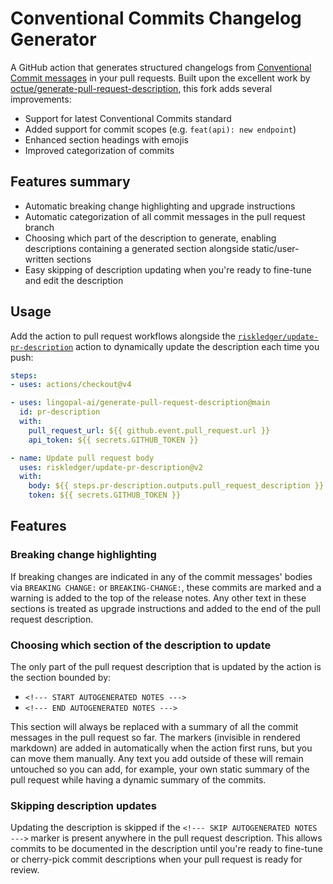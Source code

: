 # Conventional Commits Changelog Generator

A GitHub action that generates structured changelogs from [Conventional Commit messages](https://www.conventionalcommits.org/en/v1.0.0/) in your pull requests. Built upon the excellent work by [octue/generate-pull-request-description](https://github.com/octue/generate-pull-request-description), this fork adds several improvements:

- Support for latest Conventional Commits standard
- Added support for commit scopes (e.g. `feat(api): new endpoint`)
- Enhanced section headings with emojis
- Improved categorization of commits

## Features summary

- Automatic breaking change highlighting and upgrade instructions
- Automatic categorization of all commit messages in the pull request branch
- Choosing which part of the description to generate, enabling descriptions containing a generated section alongside
  static/user-written sections
- Easy skipping of description updating when you're ready to fine-tune and edit the description

## Usage

Add the action to pull request workflows alongside the
[`riskledger/update-pr-description`](https://github.com/riskledger/update-pr-description) action to dynamically update
the description each time you push:

```yaml
steps:
- uses: actions/checkout@v4

- uses: lingopal-ai/generate-pull-request-description@main
  id: pr-description
  with:
    pull_request_url: ${{ github.event.pull_request.url }}
    api_token: ${{ secrets.GITHUB_TOKEN }}

- name: Update pull request body
  uses: riskledger/update-pr-description@v2
  with:
    body: ${{ steps.pr-description.outputs.pull_request_description }}
    token: ${{ secrets.GITHUB_TOKEN }}
```

## Features

### Breaking change highlighting

If breaking changes are indicated in any of the commit messages' bodies via `BREAKING CHANGE:` or `BREAKING-CHANGE:`,
these commits are marked and a warning is added to the top of the release notes. Any other text in these sections is
treated as upgrade instructions and added to the end of the pull request description.

### Choosing which section of the description to update

The only part of the pull request description that is updated by the action is the section bounded by:

- `<!--- START AUTOGENERATED NOTES --->`
- `<!--- END AUTOGENERATED NOTES --->`

This section will always be replaced with a summary of all the commit messages in the pull request so far. The markers
(invisible in rendered markdown) are added in automatically when the action first runs, but you can move them manually.
Any text you add outside of these will remain untouched so you can add, for example, your own static summary of the
pull request while having a dynamic summary of the commits.

### Skipping description updates

Updating the description is skipped if the `<!--- SKIP AUTOGENERATED NOTES --->` marker is present anywhere in the pull
request description. This allows commits to be documented in the description until you're ready to fine-tune or
cherry-pick commit descriptions when your pull request is ready for review.
